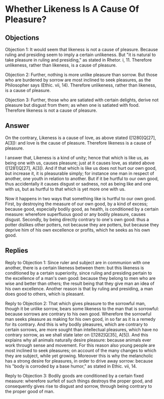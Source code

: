 # Whether Likeness Is A Cause Of Pleasure?

## Objections

Objection 1: It would seem that likeness is not a cause of pleasure. Because ruling and presiding seem to imply a certain unlikeness. But "it is natural to take pleasure in ruling and presiding," as stated in Rhetor. i, 11. Therefore unlikeness, rather than likeness, is a cause of pleasure.

Objection 2: Further, nothing is more unlike pleasure than sorrow. But those who are burdened by sorrow are most inclined to seek pleasures, as the Philosopher says (Ethic. vii, 14). Therefore unlikeness, rather than likeness, is a cause of pleasure.

Objection 3: Further, those who are satiated with certain delights, derive not pleasure but disgust from them; as when one is satiated with food. Therefore likeness is not a cause of pleasure.

## Answer

On the contrary, Likeness is a cause of love, as above stated ([1280]Q[27], A[3]): and love is the cause of pleasure. Therefore likeness is a cause of pleasure.

I answer that, Likeness is a kind of unity; hence that which is like us, as being one with us, causes pleasure; just at it causes love, as stated above ([1281]Q[27], A[3]). And if that which is like us does not hurt our own good, but increase it, it is pleasurable simply; for instance one man in respect of another, one youth in relation to another. But if it be hurtful to our own good, thus accidentally it causes disgust or sadness, not as being like and one with us, but as hurtful to that which is yet more one with us.

Now it happens in two ways that something like is hurtful to our own good. First, by destroying the measure of our own good, by a kind of excess; because good, especially bodily good, as health, is conditioned by a certain measure: wherefore superfluous good or any bodily pleasure, causes disgust. Secondly, by being directly contrary to one's own good: thus a potter dislikes other potters, not because they are potters, but because they deprive him of his own excellence or profits, which he seeks as his own good.

## Replies

Reply to Objection 1: Since ruler and subject are in communion with one another, there is a certain likeness between them: but this likeness is conditioned by a certain superiority, since ruling and presiding pertain to the excellence of a man's own good: because they belong to men who are wise and better than others; the result being that they give man an idea of his own excellence. Another reason is that by ruling and presiding, a man does good to others, which is pleasant.

Reply to Objection 2: That which gives pleasure to the sorrowful man, though it be unlike sorrow, bears some likeness to the man that is sorrowful: because sorrows are contrary to his own good. Wherefore the sorrowful man seeks pleasure as making for his own good, in so far as it is a remedy for its contrary. And this is why bodily pleasures, which are contrary to certain sorrows, are more sought than intellectual pleasures, which have no contrary sorrow, as we shall state later on ([1282]Q[35], A[5]). And this explains why all animals naturally desire pleasure: because animals ever work through sense and movement. For this reason also young people are most inclined to seek pleasures; on account of the many changes to which they are subject, while yet growing. Moreover this is why the melancholic has a strong desire for pleasures, in order to drive away sorrow: because his "body is corroded by a base humor," as stated in Ethic. vii, 14.

Reply to Objection 3: Bodily goods are conditioned by a certain fixed measure: wherefore surfeit of such things destroys the proper good, and consequently gives rise to disgust and sorrow, through being contrary to the proper good of man.